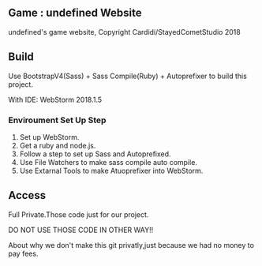 ## Game : undefined Website

undefined's game website,
Copyright Cardidi/StayedCometStudio 2018

## Build

Use BootstrapV4(Sass) + Sass Compile(Ruby) + Autoprefixer to build this project.

With IDE: WebStorm 2018.1.5

### Enviroument Set Up Step

1. Set up WebStorm.
2. Get a ruby and node.js.
3. Follow a step to set up Sass and Autoprefixed.
4. Use File Watchers to make sass compile auto compile.
5. Use Extarnal Tools to make Atuoprefixer into WebStorm.

## Access

Full Private.Those code just for our project.

DO NOT USE THOSE CODE IN OTHER WAY!!

About why we don't make this git privatly,just because we had no money to pay fees.
